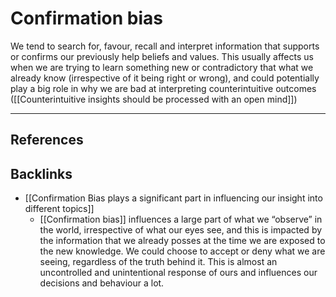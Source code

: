 # Confirmation bias
We tend to search for, favour, recall and interpret information that supports or confirms our previously help beliefs and values. This usually affects us when we are trying to learn something new or contradictory that what we already know (irrespective of it being right or wrong), and could potentially play a big role in why we are bad at interpreting counterintuitive outcomes ([[Counterintuitive insights should be processed with an open mind]])

---
## References

## Backlinks
* [[Confirmation Bias plays a significant part in influencing our insight into different topics]]
	* [[Confirmation bias]] influences a large part of what we “observe” in the world, irrespective of what our eyes see, and this is impacted by the information that we already posses at the time we are exposed to the new knowledge. We could choose to accept or deny what we are seeing, regardless of the truth behind it. This is almost an uncontrolled and unintentional response of ours and influences our decisions and behaviour a lot.

<!-- #e/concept #e/mental-shortcuts #e/education-learning -->

<!-- {BearID:F16F7ACC-1FEA-43B6-BF4B-5CD5D969FBCF-608-000005CD44F717D1} -->
